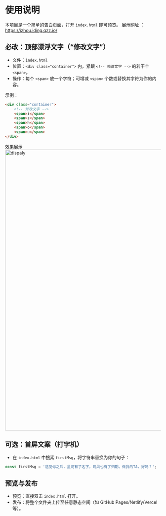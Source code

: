 # 使用说明

本项目是一个简单的告白页面，打开 `index.html` 即可预览。
展示网址 ： https://izhou.iding.qzz.io/
## 必改：顶部漂浮文字（“修改文字”）
- 文件：`index.html`
- 位置：`<div class="container">` 内，紧跟 `<!-- 修改文字 -->` 的若干个 `<span>`。
- 操作：每个 `<span>` 放一个字符；可增减 `<span>` 个数或替换其字符为你的内容。

示例：
```html
<div class="container">
	<!-- 修改文字 -->
	<span>i</span>
	<span>z</span>
	<span>h</span>
	<span>o</span>
	<span>u</span>
</div>
```
效果展示
<img width="1667" height="910" alt="dispaly" src="https://github.com/user-attachments/assets/4253cbce-5918-49e9-aa6d-c5fdd9838360" />


## 可选：首屏文案（打字机）
- 在 `index.html` 中搜索 `firstMsg`，将字符串替换为你的句子：
```js
const firstMsg = '遇见你之后，星河有了名字，晚风也有了归期。做我的TA，好吗？';
```

## 预览与发布
- 预览：直接双击 `index.html` 打开。
- 发布：将整个文件夹上传至任意静态空间（如 GitHub Pages/Netlify/Vercel 等）。


